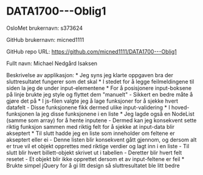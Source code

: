 # DATA1700---Oblig1

OsloMet brukernavn: s373624

GitHub brukernavn: micned1111

GitHub repo URL: https://github.com/micned1111/DATA1700---Oblig1

Fullt navn: Michael Nedgård Isaksen

Beskrivelse av applikasjon:
    * Jeg syns jeg klarte oppgaven bra der sluttresultatet fungerer som det skal
    * I stedet for å legge feilmeldingene til siden la jeg de under input-elementene 
    * For å posisjonere input-boksene på linje brukte jeg style og flyttet dem "manuelt"
      - Sikkert en bedre måte å gjøre det på
    * I js-filen valgte jeg å lage funksjoner for å sjekke hvert datafelt 
      - Disse funksjonene fikk dermed ulike input-validering 
    * I hoved-funksjonen la jeg disse funksjonene i en liste
    * Jeg lagde også en NodeList (samme som array) for å hente inputene 
      - Dermed kan jeg konsekvent sette riktig funksjon sammen med riktig felt
        for å sjekke at input-data blir akseptert 
    * Til slutt hadde jeg en liste som inneholder om feltene er akseptert eller ei
       - Denne listen blir konsekvent gått gjennom, og dersom alt er true vil 
         et objekt opprettes med riktige verdier og lagt inn i en liste
       - Til slutt blir hvert billett-objekt skrivet ut i tabellen
       - Deretter blir hvert felt resetet 
       - Et objekt blir ikke opprettet dersom et av input-feltene er feil
    * Brukte simpel jQuery for å gi litt design så sluttresultatet ble litt bedre